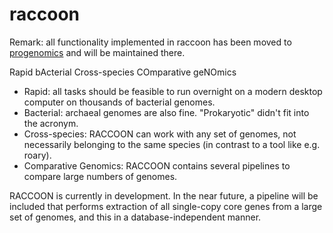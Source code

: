 # raccoon

Remark: all functionality implemented in raccoon has been moved to [progenomics](github.com/SWittouck/progenomics) and will be maintained there. 

Rapid bActerial Cross-species COmparative geNOmics

* Rapid: all tasks should be feasible to run overnight on a modern desktop computer on thousands of bacterial genomes. 
* Bacterial: archaeal genomes are also fine. "Prokaryotic" didn't fit into the acronym. 
* Cross-species: RACCOON can work with any set of genomes, not necessarily belonging to the same species (in contrast to a tool like e.g. roary). 
* Comparative Genomics: RACCOON contains several pipelines to compare large numbers of genomes. 

RACCOON is currently in development. In the near future, a pipeline will be included that performs extraction of all single-copy core genes from a large set of genomes, and this in a database-independent manner. 

